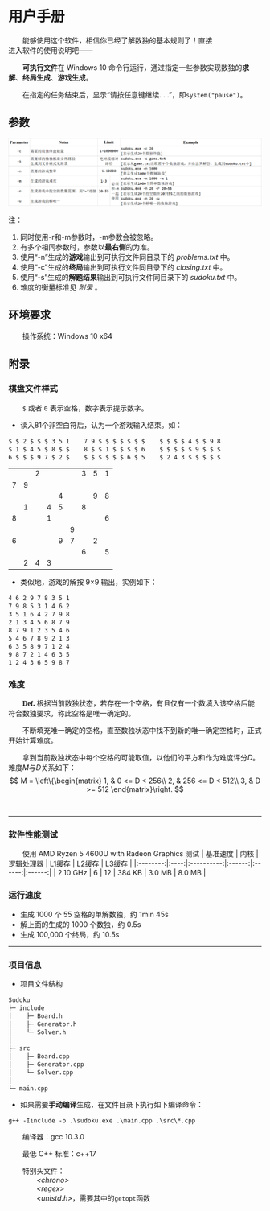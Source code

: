 # 用户手册

&emsp;&emsp;能够使用这个软件，相信你已经了解数独的基本规则了！直接<br>进入软件的使用说明吧——

&emsp;&emsp;**可执行文件**在 Windows 10 命令行运行，通过指定一些参数实现数独的**求解**、**终局生成**、**游戏生成**。

&emsp;&emsp;在指定的任务结束后，显示“请按任意键继续. . .”，即`system("pause")`。

## 参数

![](./parameter.png)

注：
1. 同时使用-r和-m参数时，-m参数会被忽略。
1. 有多个相同参数时，参数以**最右侧**的为准。
2. 使用“-n”生成的**游戏**输出到可执行文件同目录下的 *problems.txt* 中。
2. 使用“-c”生成的**终局**输出到可执行文件同目录下的 *closing.txt* 中。
2. 使用“-s”生成的**解题结果**输出到可执行文件同目录下的 *sudoku.txt* 中。
1. 难度的衡量标准见 *附录* 。

## 环境要求
&emsp;&emsp;操作系统：Windows 10 x64
  
## 附录

### 棋盘文件样式
&emsp;&emsp;`$` 或者 `0` 表示空格，数字表示提示数字。

- 读入81个非空白符后，认为一个游戏输入结束。如：
```
$ $ 2 $ $ $ 3 5 1    7 9 $ $ $ $ $ $ $    $ $ $ $ 4 $ $ 9 8
$ 1 $ 4 5 $ 8 $ $    8 $ $ 1 $ $ $ $ 6    $ $ $ $ $ 9 $ $ $
6 $ $ $ 9 7 $ 2 $    $ $ $ $ $ $ 6 $ 5    $ 2 4 3 $ $ $ $ $
```
<table><tr><td> </td><td> </td><td>2</td><td> </td><td> </td><td> </td><td>3</td><td>5</td><td>1</td></tr><tr><td>7</td><td>9</td><td> </td><td> </td><td> </td><td> </td><td> </td><td> </td><td> </td></tr><tr><td> </td><td> </td><td> </td><td> </td><td>4</td><td> </td><td> </td><td>9</td><td>8</td></tr><tr><td> </td><td>1</td><td> </td><td>4</td><td>5</td><td> </td><td>8</td><td> </td><td> </td></tr><tr><td>8</td><td> </td><td> </td><td>1</td><td> </td><td> </td><td> </td><td> </td><td>6</td></tr><tr><td> </td><td> </td><td> </td><td> </td><td> </td><td>9</td><td> </td><td> </td><td> </td></tr><tr><td>6</td><td> </td><td> </td><td> </td><td>9</td><td>7</td><td> </td><td>2</td><td> </td></tr><tr><td> </td><td> </td><td> </td><td> </td><td> </td><td> </td><td>6</td><td> </td><td>5</td></tr><tr><td> </td><td>2</td><td>4</td><td>3</td><td> </td><td> </td><td> </td><td> </td><td> </td></tr></table>

- 类似地，游戏的解按 9×9 输出，实例如下：
```
4 6 2 9 7 8 3 5 1
7 9 8 5 3 1 4 6 2
3 5 1 6 4 2 7 9 8
2 1 3 4 5 6 8 7 9
8 7 9 1 2 3 5 4 6
5 4 6 7 8 9 2 1 3
6 3 5 8 9 7 1 2 4
9 8 7 2 1 4 6 3 5
1 2 4 3 6 5 9 8 7
```


### 难度

&emsp;&emsp;<span style="font-family:Times New Roman;font-weight:bold;">Def.</span> 根据当前数独状态，若存在一个空格，有且仅有一个数填入该空格后能符合数独要求，称此空格是唯一确定的。

&emsp;&emsp;不断填充唯一确定的空格，直至数独状态中找不到新的唯一确定空格时，正式开始计算难度。

&emsp;&emsp;拿到当前数独状态中每个空格的可能取值，以他们的平方和作为难度评分$D$。难度$M$与$D$关系如下：
$$
M = \left\{\begin{matrix}
 1, & 0 <= D < 256\\
 2, & 256 <= D < 512\\
 3, & D >= 512
\end{matrix}\right.
$$

<br>

---
### 软件性能测试
&emsp;&emsp;使用 AMD Ryzen 5 4600U with Radeon Graphics 测试
| 基准速度 | 内核 | 逻辑处理器 | L1缓存 | L2缓存 | L3缓存 |
|:--------:|:----:|:----------:|:------:|:------:|:------:|
| 2.10 GHz |   6  |     12     | 384 KB | 3.0 MB | 8.0 MB |

### 运行速度
- 生成 1000 个 55 空格的单解数独，约 1min 45s
- 解上面的生成的 1000 个数独，约 0.5s
- 生成 100,000 个终局，约 10.5s

---
### 项目信息

- 项目文件结构
```
Sudoku
├─ include
│    ├─ Board.h
│    ├─ Generator.h
│    └─ Solver.h
│
├─ src
│    ├─ Board.cpp
│    ├─ Generator.cpp
│    └─ Solver.cpp
│
└─ main.cpp
```

- 如果需要**手动编译**生成，在文件目录下执行如下编译命令：
```
g++ -Iinclude -o .\sudoku.exe .\main.cpp .\src\*.cpp
```
&emsp;&emsp;编译器：gcc 10.3.0

&emsp;&emsp;最低 C++ 标准：c++17

&emsp;&emsp;特别头文件：
<br>&emsp;&emsp;&emsp;&emsp;*\<chrono\>*
<br>&emsp;&emsp;&emsp;&emsp;*\<regex\>*
<br>&emsp;&emsp;&emsp;&emsp;*\<unistd.h\>*，需要其中的`getopt`函数

<!-- 
OpenCppCoverage.exe --sources D:\Coding\Software-Engineering-Sudoku\ --modules=D:\Coding\Software-Engineering-Sudoku\main.cpp  -- D:\Coding\Software-Engineering-Sudoku\sudoku.exe -->
